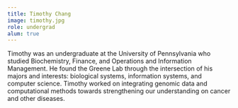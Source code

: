 ```yaml
---
title: Timothy Chang
image: timothy.jpg
role: undergrad
alum: true
---
```


Timothy was an undergraduate at the University of Pennsylvania who studied Biochemistry, Finance, and Operations and Information Management.
He found the Greene Lab through the intersection of his majors and interests: biological systems, information systems, and computer science.
Timothy worked on integrating genomic data and computational methods towards strengthening our understanding on cancer and other diseases.
